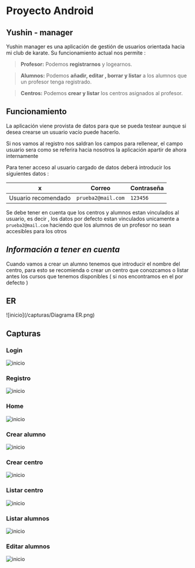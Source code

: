 # Proyecto Android

## Yushin - manager

Yushin manager es una aplicación de gestión de usuarios orientada hacia mi club de karate. Su funcionamiento actual nos permite :

> **Profesor:** Podemos **registrarnos** y logearnos.

> **Alumnos:** Podemos **añadir, editar , borrar y listar** a los alumnos que un profesor tenga registrado.

> **Centros:** Podemos **crear y listar** los centros asignados al profesor.

## Funcionamiento

La aplicación viene provista de datos para que se pueda testear aunque si desea crearse un usuario vacío puede hacerlo.

Si nos vamos al registro nos saldran los campos para rellenear, el campo usuario sera como se referira hacia nosotros la aplicación apartir de ahora internamente

Para tener acceso al usuario cargado de datos deberá introducir los siguientes datos : 

|        x          |Correo              |Contraseña                           |
|-------------------|--------------------|-------------------------------------|
|Usuario recomendado|`prueba2@mail.com`  |`123456`                             |


Se debe tener en cuenta que los centros y alumnos estan vinculados al usuario, es decir , los datos por defecto estan vinculados unicamente a `prueba2@mail.com` haciendo que los alumnos de un profesor no sean accesibles para los otros

## *Información a tener en cuenta*

Cuando vamos a crear un alumno tenemos que introducir el nombre del centro, para esto se recomienda o crear un centro que conozcamos o listar antes los cursos que tenemos disponibles ( si nos encontramos en el por defecto )

## ER

![inicio](/capturas/Diagrama ER.png)

## Capturas
### Login
![inicio](/capturas/inicio-login.png)
### Registro
![inicio](/capturas/inicio-registro.png)
### Home
![inicio](/capturas/inicio-home.png)
### Crear alumno
![inicio](/capturas/crear-alumno.png)
### Crear centro
![inicio](/capturas/crear-centro.png)
### Listar centro
![inicio](/capturas/lista-centros.png)
### Listar alumnos
![inicio](/capturas/lista-alumnos.png)
### Editar alumnos
![inicio](/capturas/editar.png)
